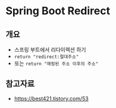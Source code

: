 # Spring Boot Redirect

## 개요

* 스프링 부트에서 리다이렉션 하기
* `return "redirect:절대주소"`
* 또는 `return "매핑된 주소 이후의 주소"`



## 참고자료

* https://best421.tistory.com/53